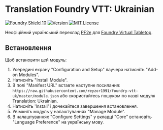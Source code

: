 # Translation Foundry VTT: Ukrainian
[![Foundry Shield 10]][Foundry URL]
[![Version]][Version URL]
[![MIT License]][MIT URL]

Неофіційний український переклад [PF2e](https://github.com/foundryvtt/pf2e) для [Foundry Virtual Tabletop](http://foundryvtt.com). 

## Встановлення
Щоб встановити цей модуль:
1. Усередині екрану "Configuration and Setup" лаучера натисніть "Add-on Modules".
2. Натисніть "Install Module".
3. В полі "Manifest URL" вставте наступне посилання: `https://raw.githubusercontent.com/reyzor1991/foundry-vtt-uk/master/module.json` або скористайтесь пошуком по назві модуля Translation: Ukrainian.
4. Натисніть 'Install' і дочекайтеся завершення встановлення.
5. Увімкніть модуль у налаштуваннях "Manage Module".
6. В налаштуваннях "Configure Settings" у вкладці "Core" встановіть "Language Preference" на українську мову.

[Foundry Shield 10]: https://img.shields.io/badge/Foundry-10-informational?style=flat-square
[Foundry URL]: https://foundryvtt.com

[Version]: https://img.shields.io/badge/Version-0.2.19-orange?style=flat-square
[Version URL]: https://github.com/reyzor1991/foundry-vtt-uk

[MIT License]: https://img.shields.io/badge/License-OGL-green?style=flat-square
[MIT URL]: https://github.com/reyzor1991/foundry-vtt-uk/blob/master/OpenGameLicense